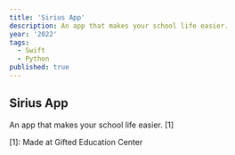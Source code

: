 ```yaml
---
title: 'Sirius App'
description: An app that makes your school life easier.
year: '2022'
tags:
  - Swift
  - Python
published: true
---
```


## Sirius App

An app that makes your school life easier. [1]

[1]: Made at Gifted Education Center
